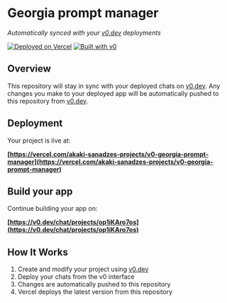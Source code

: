 # Georgia prompt manager

*Automatically synced with your [v0.dev](https://v0.dev) deployments*

[![Deployed on Vercel](https://img.shields.io/badge/Deployed%20on-Vercel-black?style=for-the-badge&logo=vercel)](https://vercel.com/akaki-sanadzes-projects/v0-georgia-prompt-manager)
[![Built with v0](https://img.shields.io/badge/Built%20with-v0.dev-black?style=for-the-badge)](https://v0.dev/chat/projects/op1iKAro7os)

## Overview

This repository will stay in sync with your deployed chats on [v0.dev](https://v0.dev).
Any changes you make to your deployed app will be automatically pushed to this repository from [v0.dev](https://v0.dev).

## Deployment

Your project is live at:

**[https://vercel.com/akaki-sanadzes-projects/v0-georgia-prompt-manager](https://vercel.com/akaki-sanadzes-projects/v0-georgia-prompt-manager)**

## Build your app

Continue building your app on:

**[https://v0.dev/chat/projects/op1iKAro7os](https://v0.dev/chat/projects/op1iKAro7os)**

## How It Works

1. Create and modify your project using [v0.dev](https://v0.dev)
2. Deploy your chats from the v0 interface
3. Changes are automatically pushed to this repository
4. Vercel deploys the latest version from this repository